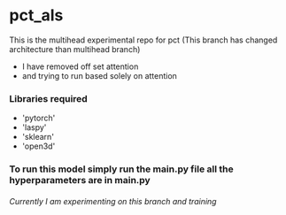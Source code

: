 # pct_als
This is the multihead experimental repo for pct (This branch has changed architecture than multihead branch)
- I have removed off set attention
- and trying to run based solely on attention

### Libraries required
- 'pytorch'
- 'laspy'
- 'sklearn'
- 'open3d'

### To run this model simply run the main.py file all the hyperparameters are in main.py 
###### Currently I am experimenting on this branch and training 
